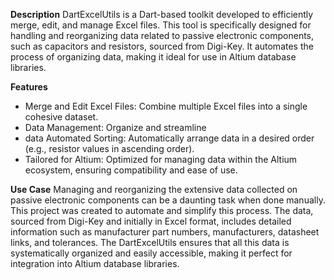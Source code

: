**Description**
DartExcelUtils is a Dart-based toolkit developed to efficiently merge, edit, and manage Excel files. This tool is specifically designed for handling and reorganizing data related to passive electronic components, such as capacitors and resistors, sourced from Digi-Key. It automates the process of organizing data, making it ideal for use in Altium database libraries.

**Features**
 - Merge and Edit Excel Files: Combine multiple Excel files into a
   single cohesive dataset.
 - Data Management: Organize and streamline
 - data Automated Sorting: Automatically arrange data in a desired order (e.g., resistor values in ascending order).
 - Tailored for Altium: Optimized for managing data within the Altium
   ecosystem, ensuring compatibility and ease of use.

**Use Case**
Managing and reorganizing the extensive data collected on passive electronic components can be a daunting task when done manually. This project was created to automate and simplify this process. The data, sourced from Digi-Key and initially in Excel format, includes detailed information such as manufacturer part numbers, manufacturers, datasheet links, and tolerances. The DartExcelUtils ensures that all this data is systematically organized and easily accessible, making it perfect for integration into Altium database libraries.